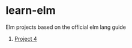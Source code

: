 # learn-elm

Elm projects based on the official elm lang guide
1. [Project 4](https://akin909.github.io/learn-elm/lesson-4/index.html)
